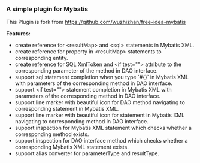 ### A simple plugin for Mybatis

This Plugin is fork from https://github.com/wuzhizhan/free-idea-mybatis

__Features:__
<ul>
<li>create reference for &lt;resultMap&gt; and &lt;sql&gt; statements in Mybatis XML.</li>
<li>create reference for property in &lt;resultMap&gt; statements to corresponding entity.</li>
<li>create reference for SQL XmlToken and &lt;if test=""&gt; attribute to the corresponding parameter of the method in DAO interface.</li>
<li>support sql statement completion when you type `#{}` in Mybatis XML with parameters of the corresponding method in DAO interface.</li>
<li>support &lt;if test=""&gt; statement completion in Mybatis XML with parameters of the corresponding method in DAO interface.</li>
<li>support line marker with beautiful icon for DAO method navigating to corresponding statement in Mybatis XML.</li>
<li>support line marker with beautiful icon for statement in Mybatis XML navigating to corresponding method in DAO interface.</li>
<li>support inspection for Mybatis XML statement which checks whether a corresponding method exists.</li>
<li>support inspection for DAO interface method which checks whether a corresponding Mybatis XML statement exists.</li>
<li>support alias converter for parameterType and resultType.</li>
</ul>
